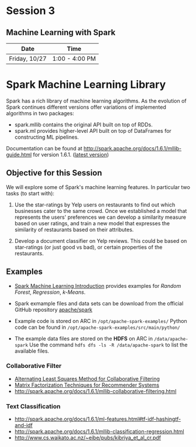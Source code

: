 # Session  3
## Machine Learning with Spark
| Date | Time |
|------|------|
|  Friday, 10/27    |  1:00 - 4:00 PM       

# Spark Machine Learning Library

Spark has a rich library of machine learning algorithms. As the evolution of Spark continues different versions offer variations of implemented algorithms in two packages:
- spark.mllib contains the original API built on top of RDDs.
- spark.ml provides higher-level API built on top of DataFrames for constructing ML pipelines.

Documentation can be found at http://spark.apache.org/docs/1.6.1/mllib-guide.html for version 1.6.1. ([latest version](http://spark.apache.org/docs/latest/mllib-guide.html))

## Objective for this Session
We will explore some of Spark's machine learning features. In particular two tasks (to start with):
1. Use the star-ratings by Yelp users on restaurants to find out which businesses cater to the same crowd. Once we established a model that represents the users' preferences we can develop a similarity measure based on user ratings, and train a new model that expresses the similarity of restaurants based on their attributes.

2. Develop a document classifier on Yelp reviews. This could be based on star-ratings (or just good vs bad), or certain properties of the restaurants.

## Examples

- [Spark Machine Learning Introduction](https://github.com/XD-DENG/Spark-ML-Intro) provides examples for *Random Forest*, *Regression*, *k-Means*.
- Spark exmample files and data sets can be download from the official GitHub repository 
[apache/spark](https://github.com/apache/spark)
- Example code is stored on ARC in `/opt/apache-spark-examples/` Python code can be found in `/opt/apache-spark-examples/src/main/python/`

- The example data files are stored on the **HDFS** on ARC in `/data/apache-spark`
	Use the command `hdfs dfs -ls -R /data/apache-spark` to list the available files.
 
### Collaborative Filter
- [Alternating Least Squares Method for Collaborative Filtering](https://bugra.github.io/work/notes/2014-04-19/alternating-least-squares-method-for-collaborative-filtering/)
- [Matrix Factorization Techniques for Recommender Systems](http://dl.acm.org/citation.cfm?id=1608614)
- http://spark.apache.org/docs/1.6.1/mllib-collaborative-filtering.html

### Text Classification
- http://spark.apache.org/docs/1.6.1/ml-features.html#tf-idf-hashingtf-and-idf
- http://spark.apache.org/docs/1.6.1/mllib-classification-regression.html
- http://www.cs.waikato.ac.nz/~eibe/pubs/kibriya_et_al_cr.pdf
